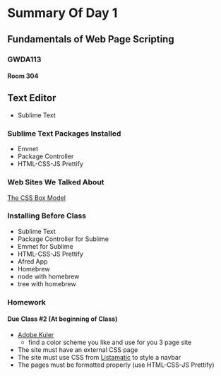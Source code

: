 # Summary Of Day 1
## Fundamentals of Web Page Scripting
### GWDA113
#### Room 304

## Text Editor
* Sublime Text

### Sublime Text Packages Installed
* Emmet
* Package Controller
* HTML-CSS-JS Prettify

### Web Sites We Talked About
[The CSS Box Model](http://www.hicksdesign.co.uk/boxmodel/)

### Installing Before Class
* Sublime Text
* Package Controller for Sublime
* Emmet for Sublime
* HTML-CSS-JS Prettify
* Afred App
* Homebrew
* node with homebrew
* tree with homebrew

### Homework
#### Due Class #2 (At beginning of Class)
* [Adobe Kuler](https://color.adobe.com)
	- find a color scheme you like and use for you 3 page site
* The site must have an external CSS page
* The site must use CSS from [Listamatic](http://css.maxdesign.com.au/listamatic) to style a navbar
* The pages must be formatted properly (use HTML-CSS-JS Prettify)